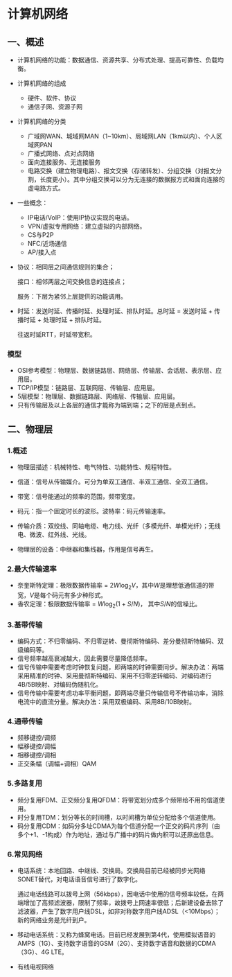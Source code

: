 # 计算机网络

## 一、概述

- 计算机网络的功能：数据通信、资源共享、分布式处理、提高可靠性、负载均衡。

- 计算机网络的组成

  - 硬件、软件、协议
  - 通信子网、资源子网

- 计算机网络的分类

  - 广域网WAN、城域网MAN（1~10km）、局域网LAN（1km以内）、个人区域网PAN
  - 广播式网络、点对点网络
  - 面向连接服务、无连接服务
  - 电路交换（建立物理电路）、报文交换（存储转发）、分组交换（对报文分割，长度更小）。其中分组交换可以分为无连接的数据报方式和面向连接的虚电路方式。

- 一些概念：

  - IP电话/VoIP：使用IP协议实现的电话。
  - VPN/虚拟专用网络：建立虚拟的内部网络。
  - CS与P2P
  - NFC/近场通信
  - AP/接入点

- 协议：相同层之间通信规则的集合；

  接口：相邻两层之间交换信息的连接点；

  服务：下层为紧邻上层提供的功能调用。

- 时延：发送时延、传播时延、处理时延、排队时延。总时延 = 发送时延 + 传播时延 + 处理时延 + 排队时延。

  往返时延RTT，时延带宽积。

### 模型

- OSI参考模型：物理层、数据链路层、网络层、传输层、会话层、表示层、应用层。
- TCP/IP模型：链路层、互联网层、传输层、应用层。
- 5层模型：物理层、数据链路层、网络层、传输层、应用层。
- 只有传输层及以上各层的通信才能称为端到端；之下的层是点到点。



## 二、物理层

### 1.概述

- 物理层描述：机械特性、电气特性、功能特性、规程特性。


- 信道：信号从传输媒介。可分为单双工通信、半双工通信、全双工通信。
- 带宽：信号能通过的频率的范围，频带宽度。
- 码元：指一个固定时长的波形。波特率：码元传输速率。
- 传输介质：双绞线、同轴电缆、电力线、光纤（多模光纤、单模光纤）；无线电、微波、红外线、光线。
- 物理层的设备：中继器和集线器，作用是信号再生。

### 2.最大传输速率

- 奈奎斯特定理：极限数据传输率 = $2W \log_2 V$，其中$W$是理想低通信道的带宽，$V$是每个码元有多少种形式。
- 香农定理：极限数据传输率 = $W \log_2 (1+S/N)$， 其中$S/N$的信噪比。

### 3.基带传输

- 编码方式：不归零编码、不归零逆转、曼彻斯特编码、差分曼彻斯特编码、双级编码等。
- 信号频率越高衰减越大，因此需要尽量降低频率。
- 信号传输中需要考虑时钟恢复问题，即两端的时钟需要同步。解决办法：两端采用精准的时钟、采用曼彻斯特编码、采用不归零逆转编码、对编码进行4B/5B映射、对编码伪随机化。
- 信号传输中需要考虑功率平衡问题，即两端尽量只传输信号不传输功率，消除电流中的直流分量。解决办法：采用双极编码、采用8B/10B映射。

### 4.通带传输

- 频移键控/调频
- 幅移键控/调幅
- 相移键控/调相
- 正交条幅（调幅+调相）QAM

### 5.多路复用

- 频分复用FDM、正交频分复用QFDM：将带宽划分成多个频带给不用的信道使用。
- 时分复用TDM：划分等长的时间槽，以时间槽为单位分配给多个信道使用。
- 码分复用CDM：如码分多址CDMA为每个信道分配一个正交的码片序列（由多个+1、-1构成）作为地址，通过与广播中的码片做内积可以还原出信息。

### 6.常见网络

- 电话系统：本地回路、中继线、交换局。交换局目前已经被同步光网络SONET替代，对电话语音信号进行了数字化。

  通过电话线路可以拨号上网（56kbps），因电话中使用的信号频率较低，在两端增加了高频滤波器，限制了频率，故拨号上网速率很低；后新建设备去除了滤波器，产生了数字用户线DSL，如非对称数字用户线ADSL（<10Mbps）；新的网络业务是光纤到户。

- 移动电话系统：又称为蜂窝电话。目前已经发展到第4代，使用模拟语音的AMPS（1G）、支持数字语音的GSM（2G）、支持数字语音和数据的CDMA（3G）、4G LTE。

- 有线电视网络